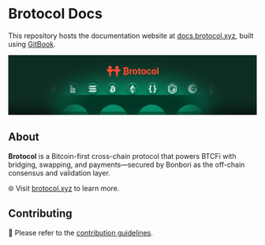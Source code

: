 # Brotocol Docs

This repository hosts the documentation website at [docs.brotocol.xyz](https://docs.brotocol.xyz/), built using [GitBook](https://www.gitbook.com/).

![Brotocol Banner](./docs/.gitbook/assets/gbbanner.png)

## About

**Brotocol** is a Bitcoin-first cross-chain protocol that powers BTCFi with bridging, swapping, and payments—secured by Bonbori as the off-chain consensus and validation layer.

🌐 Visit [brotocol.xyz](https://brotocol.xyz/) to learn more.

## Contributing

🌟 Please refer to the [contribution guidelines](./CONTRIBUTING.md).
